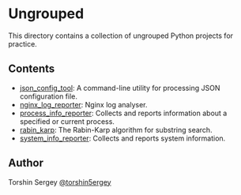 # Ungrouped

This directory contains a collection of ungrouped Python projects for practice.

## Contents

- [json_config_tool](./json_config_tool): A command-line utility for processing JSON configuration file.
- [nginx_log_reporter](./nginx_log_reporter): Nginx log analyser.
- [process_info_reporter](./process_info_reporter/): Collects and reports information about a specified or current process.
- [rabin_karp](./rabin_karp): The Rabin-Karp algorithm for substring search.
- [system_info_reporter](./system_info_reporter/): Collects and reports system information.

## Author

Torshin Sergey [@torshin5ergey](https://github.com/torshin5ergey)
